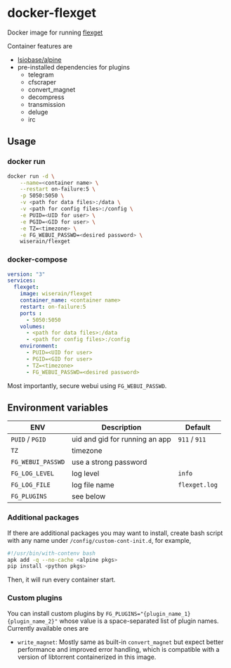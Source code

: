 # docker-flexget

Docker image for running [flexget](http://flexget.com/)

Container features are

- [lsiobase/alpine](https://github.com/linuxserver/docker-baseimage-alpine)
- pre-installed dependencies for plugins
  - telegram
  - cfscraper
  - convert_magnet
  - decompress
  - transmission
  - deluge
  - irc

## Usage

### docker run

```bash
docker run -d \
    --name=<container name> \
    --restart on-failure:5 \
    -p 5050:5050 \
    -v <path for data files>:/data \
    -v <path for config files>:/config \
    -e PUID=<UID for user> \
    -e PGID=<GID for user> \
    -e TZ=<timezone> \
    -e FG_WEBUI_PASSWD=<desired password> \
    wiserain/flexget
```
### docker-compose

```yml
version: "3"
services:
  flexget:
    image: wiserain/flexget
    container_name: <container name>
    restart: on-failure:5
    ports :
      - 5050:5050
    volumes:
      - <path for data files>:/data
      - <path for config files>:/config
    environment:
      - PUID=<UID for user>
      - PGID=<GID for user>
      - TZ=<timezone>
      - FG_WEBUI_PASSWD=<desired password>
 ```

Most importantly, secure webui using ```FG_WEBUI_PASSWD```.

## Environment variables

| ENV  | Description  | Default  |
|---|---|---|
| ```PUID``` / ```PGID```  | uid and gid for running an app  | ```911``` / ```911```  |
| ```TZ```  | timezone  |  |
| ```FG_WEBUI_PASSWD```  | use a strong password |  |
| ```FG_LOG_LEVEL```  | log level | ```info``` |
| ```FG_LOG_FILE```  | log file name | ```flexget.log``` |
| ```FG_PLUGINS```  | see below |  |

### Additional packages

If there are additional packages you may want to install, create bash script with any name under ```/config/custom-cont-init.d```, for example,

```bash
#!/usr/bin/with-contenv bash
apk add -q --no-cache <alpine pkgs>
pip install <python pkgs>
```

Then, it will run every container start.

### Custom plugins

You can install custom plugins by ```FG_PLUGINS="{plugin_name_1} {plugin_name_2}"``` whose value is a space-separated list of plugin names. Currently available ones are

- ```write_magnet```: Mostly same as built-in ```convert_magnet``` but expect better performance and improved error handling, which is compatible with a version of libtorrent containerized in this image.
